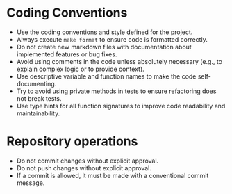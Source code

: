 # Coding Conventions

- Use the coding conventions and style defined for the project.
- Always execute `make format` to ensure code is formatted correctly.
- Do not create new markdown files with documentation about implemented features or bug fixes.
- Avoid using comments in the code unless absolutely necessary (e.g., to explain complex logic or to provide context).
- Use descriptive variable and function names to make the code self-documenting.
- Try to avoid using private methods in tests to ensure refactoring does not break tests.
- Use type hints for all function signatures to improve code readability and maintainability.

# Repository operations

- Do not commit changes without explicit approval.
- Do not push changes without explicit approval.
- If a commit is allowed, it must be made with a conventional commit message.
